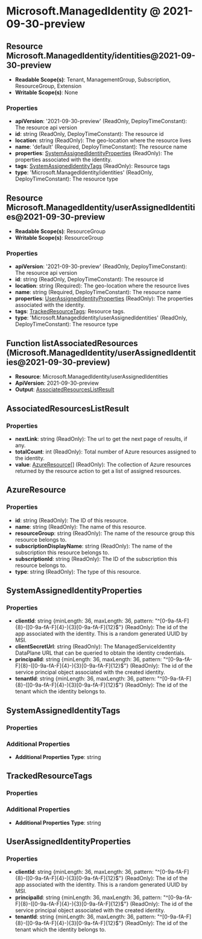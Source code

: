 # Microsoft.ManagedIdentity @ 2021-09-30-preview

## Resource Microsoft.ManagedIdentity/identities@2021-09-30-preview
* **Readable Scope(s)**: Tenant, ManagementGroup, Subscription, ResourceGroup, Extension
* **Writable Scope(s)**: None
### Properties
* **apiVersion**: '2021-09-30-preview' (ReadOnly, DeployTimeConstant): The resource api version
* **id**: string (ReadOnly, DeployTimeConstant): The resource id
* **location**: string (ReadOnly): The geo-location where the resource lives
* **name**: 'default' (Required, DeployTimeConstant): The resource name
* **properties**: [SystemAssignedIdentityProperties](#systemassignedidentityproperties) (ReadOnly): The properties associated with the identity.
* **tags**: [SystemAssignedIdentityTags](#systemassignedidentitytags) (ReadOnly): Resource tags
* **type**: 'Microsoft.ManagedIdentity/identities' (ReadOnly, DeployTimeConstant): The resource type

## Resource Microsoft.ManagedIdentity/userAssignedIdentities@2021-09-30-preview
* **Readable Scope(s)**: ResourceGroup
* **Writable Scope(s)**: ResourceGroup
### Properties
* **apiVersion**: '2021-09-30-preview' (ReadOnly, DeployTimeConstant): The resource api version
* **id**: string (ReadOnly, DeployTimeConstant): The resource id
* **location**: string (Required): The geo-location where the resource lives
* **name**: string (Required, DeployTimeConstant): The resource name
* **properties**: [UserAssignedIdentityProperties](#userassignedidentityproperties) (ReadOnly): The properties associated with the identity.
* **tags**: [TrackedResourceTags](#trackedresourcetags): Resource tags.
* **type**: 'Microsoft.ManagedIdentity/userAssignedIdentities' (ReadOnly, DeployTimeConstant): The resource type

## Function listAssociatedResources (Microsoft.ManagedIdentity/userAssignedIdentities@2021-09-30-preview)
* **Resource**: Microsoft.ManagedIdentity/userAssignedIdentities
* **ApiVersion**: 2021-09-30-preview
* **Output**: [AssociatedResourcesListResult](#associatedresourceslistresult)

## AssociatedResourcesListResult
### Properties
* **nextLink**: string (ReadOnly): The url to get the next page of results, if any.
* **totalCount**: int (ReadOnly): Total number of Azure resources assigned to the identity.
* **value**: [AzureResource](#azureresource)[] (ReadOnly): The collection of Azure resources returned by the resource action to get a list of assigned resources.

## AzureResource
### Properties
* **id**: string (ReadOnly): The ID of this resource.
* **name**: string (ReadOnly): The name of this resource.
* **resourceGroup**: string (ReadOnly): The name of the resource group this resource belongs to.
* **subscriptionDisplayName**: string (ReadOnly): The name of the subscription this resource belongs to.
* **subscriptionId**: string (ReadOnly): The ID of the subscription this resource belongs to.
* **type**: string (ReadOnly): The type of this resource.

## SystemAssignedIdentityProperties
### Properties
* **clientId**: string {minLength: 36, maxLength: 36, pattern: "^[0-9a-fA-F]{8}-([0-9a-fA-F]{4}-){3}[0-9a-fA-F]{12}$"} (ReadOnly): The id of the app associated with the identity. This is a random generated UUID by MSI.
* **clientSecretUrl**: string (ReadOnly): The ManagedServiceIdentity DataPlane URL that can be queried to obtain the identity credentials.
* **principalId**: string {minLength: 36, maxLength: 36, pattern: "^[0-9a-fA-F]{8}-([0-9a-fA-F]{4}-){3}[0-9a-fA-F]{12}$"} (ReadOnly): The id of the service principal object associated with the created identity.
* **tenantId**: string {minLength: 36, maxLength: 36, pattern: "^[0-9a-fA-F]{8}-([0-9a-fA-F]{4}-){3}[0-9a-fA-F]{12}$"} (ReadOnly): The id of the tenant which the identity belongs to.

## SystemAssignedIdentityTags
### Properties
### Additional Properties
* **Additional Properties Type**: string

## TrackedResourceTags
### Properties
### Additional Properties
* **Additional Properties Type**: string

## UserAssignedIdentityProperties
### Properties
* **clientId**: string {minLength: 36, maxLength: 36, pattern: "^[0-9a-fA-F]{8}-([0-9a-fA-F]{4}-){3}[0-9a-fA-F]{12}$"} (ReadOnly): The id of the app associated with the identity. This is a random generated UUID by MSI.
* **principalId**: string {minLength: 36, maxLength: 36, pattern: "^[0-9a-fA-F]{8}-([0-9a-fA-F]{4}-){3}[0-9a-fA-F]{12}$"} (ReadOnly): The id of the service principal object associated with the created identity.
* **tenantId**: string {minLength: 36, maxLength: 36, pattern: "^[0-9a-fA-F]{8}-([0-9a-fA-F]{4}-){3}[0-9a-fA-F]{12}$"} (ReadOnly): The id of the tenant which the identity belongs to.

